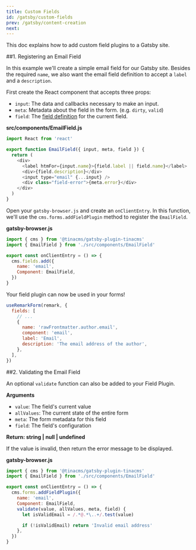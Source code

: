 ```yaml
---
title: Custom Fields
id: /gatsby/custom-fields
prev: /gatsby/content-creation
next:
---
```


This doc explains how to add custom field plugins to a Gatsby site.

##1. Registering an Email Field

In this example we'll create a simple email field for our Gatsby site. Besides the required `name`, we also want the email field definition to accept a `label` and a `description`.

First create the React component that accepts three props:

- `input`: The data and callbacks necessary to make an input.
- `meta`: Metadata about the field in the form. (e.g. `dirty`, `valid`)
- `field`: The [field definition](../concepts/forms.md#field-definitions) for the current field.

**src/components/EmailField.js**

```javascript
import React from 'react'

export function EmailField({ input, meta, field }) {
  return (
    <div>
      <label htmFor={input.name}>{field.label || field.name}</label>
      <div>{field.description}</div>
      <input type="email" {...input} />
      <div class="field-error">{meta.error}</div>
    </div>
  )
}
```

Open your `gatsby-browser.js` and create an `onClientEntry`. In this function, we'll use the `cms.forms.addFieldPlugin` method to register the `EmailField`.

**gatsby-browser.js**

```javascript
import { cms } from '@tinacms/gatsby-plugin-tinacms'
import { EmailField } from './src/components/EmailField'

export const onClientEntry = () => {
  cms.fields.add({
    name: 'email',
    Component: EmailField,
  })
}
```

Your field plugin can now be used in your forms!

```javascript
useRemarkForm(remark, {
  fields: [
    // ...
    {
      name: 'rawFrontmatter.author.email',
      component: 'email',
      label: 'Email',
      description: 'The email address of the author',
    },
  ],
})
```

##2. Validating the Email Field

An optional `validate` function can also be added to your Field Plugin.

**Arguments**

- `value`: The field's current value
- `allValues`: The current state of the entire form
- `meta`: The form metadata for this field
- `field`: The field's configuration

**Return: string | null | undefined**

If the value is invalid, then return the error message to be displayed.

**gatsby-browser.js**

```javascript
import { cms } from '@tinacms/gatsby-plugin-tinacms'
import { EmailField } from './src/components/EmailField'

export const onClientEntry = () => {
  cms.forms.addFieldPlugin({
    name: 'email',
    Component: EmailField,
    validate(value, allValues, meta, field) {
      let isValidEmail = /.*@.*\..+/.test(value)

      if (!isValidEmail) return 'Invalid email address'
    },
  })
}
```
